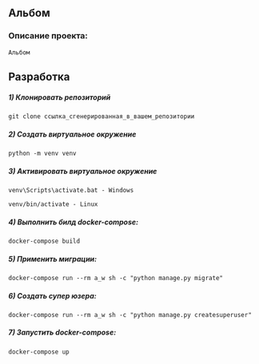 <h2 alingn='center'>Альбом</h2>

### Описание проекта:
    Альбом

## Разработка



##### 1) Клонировать репозиторий

    git clone ссылка_сгенерированная_в_вашем_репозитории

##### 2) Создать виртуальное окружение

    python -m venv venv
    
##### 3) Активировать виртуальное окружение

    venv\Scripts\activate.bat - Windows

    venv/bin/activate - Linux

##### 4) Выполнить билд docker-compose:
    docker-compose build

##### 5) Применить миграции:
    docker-compose run --rm a_w sh -c "python manage.py migrate"

##### 6) Создать супер юзера:
    docker-compose run --rm a_w sh -c "python manage.py createsuperuser"

##### 7) Запустить docker-compose:
    docker-compose up



